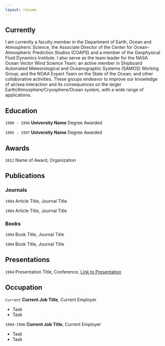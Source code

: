 ```yaml
---
layout: resume
---
```

## Currently

I am currently a faculty member in the Department of Earth, Ocean and Atmospheric Science, the Associate Director of the Center for Ocean-Atmospheric Prediction Studies (COAPS) and a member of the Geophysical Fluid Dynamics Institute. I also serve as the team leader for the NASA Ocean Vector Wind Science Team; an active member in Shipboard Automated Meteorological and Oceanographic Systems (SAMOS) Working Group; and the NOAA Expert Team on the State of the Ocean; and other collaborative activities. These groups endeavor to improve our knowledge of air/sea interaction and its consequences on the larger Earth/Atmosphere/Cryosphere/Ocean system, with a wide range of applications.

## Education

`1990 - 1994`
__University Name__
Degree Awarded

`1995 - 1997`
__University Name__
Degree Awarded 

## Awards

`2012`
Name of Award, Organization 

## Publications

<!-- A list is also available [online](https://scholar.google.co.uk/citations?user=LTOTl0YAAAAJ) -->

### Journals

`1994`
Article Title, Journal Title

`1994`
Article Title, Journal Title

### Books

`1994`
Book Title, Journal Title

`1994`
Book Title, Journal Title


## Presentations

`1994`
Presentation Title, Conference, <a href="https://MyWebsite.tld/presentation1">Link to Presentation</a>


## Occupation

`Current`
__Current Job Title__, Current Employer 

- Task
- Task

`1994-1996`
__Current Job Title__, Current Employer 

- Task
- Task



<!-- ### Footer

Last updated: May 2013 -->


